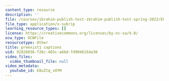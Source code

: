 ```yaml
---
content_type: resource
description: ''
file: /courses/ibrahim-publish-test-ibrahim-publish-test-spring-2022/E8uZtq_vOYM_captions.webvtt
file_type: application/x-subrip
learning_resource_types: []
license: https://creativecommons.org/licenses/by-nc-sa/4.0/
ocw_type: OCWFile
resourcetype: Other
title: preexist1 captions
uid: 92826036-f26c-403c-a6bd-fd9046164a30
video_files:
  video_thumbnail_file: null
video_metadata:
  youtube_id: E8uZtq_vOYM
---
```

